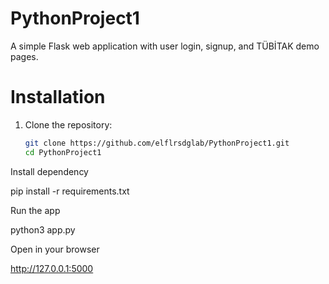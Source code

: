 # PythonProject1

A simple Flask web application with user login, signup, and TÜBİTAK demo pages.

# Installation
1. Clone the repository:
   ```bash
   git clone https://github.com/elflrsdglab/PythonProject1.git
   cd PythonProject1
   
Install dependency

pip install -r requirements.txt

Run the app

python3 app.py

Open in your browser

http://127.0.0.1:5000
